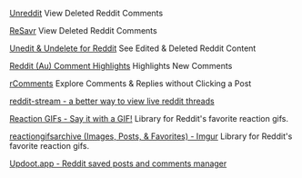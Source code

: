 
[Unreddit](https://github.com/pauldraper/unreddit)
View Deleted Reddit Comments

[ReSavr](https://www.resavr.com/)
View Deleted Reddit Comments

[Unedit & Undelete for Reddit](https://greasyfork.org/en/scripts/407466-unedit-and-undelete-for-reddit)
See Edited & Deleted Reddit Content

[Reddit (Au) Comment Highlights](https://github.com/aesy/reddit-comment-highlights)
Highlights New Comments

[rComments](https://github.com/iampueroo/rComments)
Explore Comments & Replies without Clicking a Post

[reddit-stream - a better way to view live reddit threads](https://reddit-stream.com/)

[Reaction GIFs - Say it with a GIF!](https://www.reactiongifs.com/)
Library for Reddit's favorite reaction gifs.

[reactiongifsarchive (Images, Posts, & Favorites) - Imgur](https://imgur.com/user/reactiongifsarchive)
Library for Reddit's favorite reaction gifs.

[Updoot.app - Reddit saved posts and comments manager](https://updoot.app/)
